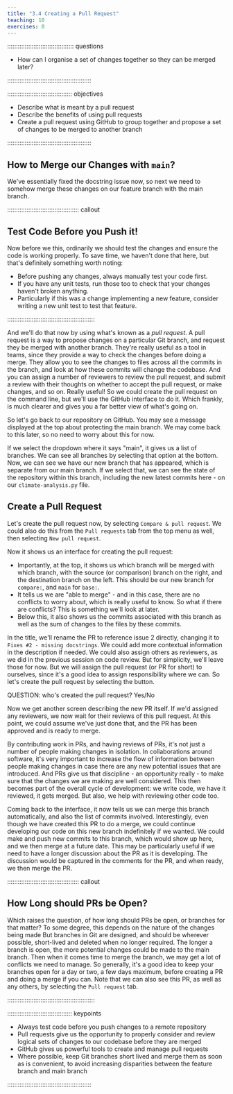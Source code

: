 ```yaml
---
title: "3.4 Creating a Pull Request"
teaching: 10
exercises: 0
---
```


:::::::::::::::::::::::::::::::::::::: questions 

- How can I organise a set of changes together so they can be merged later?

::::::::::::::::::::::::::::::::::::::::::::::::

::::::::::::::::::::::::::::::::::::: objectives

- Describe what is meant by a pull request
- Describe the benefits of using pull requests
- Create a pull request using GitHub to group together and propose a set of changes to be merged to another branch

::::::::::::::::::::::::::::::::::::::::::::::::

## How to Merge our Changes with `main`?

We've essentially fixed the docstring issue now,
so next we need to somehow merge these changes on our feature branch with the main branch.

:::::::::::::::::::::::::::::::::::::::::  callout

## Test Code Before you Push it!

Now before we this, ordinarily we should test the changes and ensure the code is working properly.
To save time, we haven't done that here, but that's definitely something worth noting:

- Before pushing any changes, always manually test your code first.
- If you have any unit tests, run those too to check that your changes haven't broken anything.
- Particularly if this was a change implementing a new feature, consider writing a new unit test to test that feature.

::::::::::::::::::::::::::::::::::::::::::::::::::

And we'll do that now by using what's known as a *pull request*.
A pull request is a way to propose changes on a particular Git branch, and request they be merged with another branch.
They're really useful as a tool in teams,
since they provide a way to check the changes before doing a merge.
They allow you to see the changes to files across all the commits in the branch,
and look at how these commits will change the codebase.
And you can assign a number of reviewers to review the pull request,
and submit a review with their thoughts on whether to accept the pull request,
or make changes, and so on. Really useful!
So we could create the pull request on the command line,
but we'll use the GitHub interface to do it.
Which frankly, is much clearer and gives you a far better view of what's going on.

So let's go back to our repository on GitHub.
You may see a message displayed at the top about protecting the main branch.
We may come back to this later, so no need to worry about this for now.

If we select the dropdown where it says "main", it gives us a list of branches.
We can see all branches by selecting that option at the bottom.
Now, we can see we have our new branch that has appeared,
which is separate from our main branch.
If we select that, we can see the state of the repository within this branch,
including the new latest commits here - on our `climate-analysis.py` file.

## Create a Pull Request

Let's create the pull request now,
by selecting `Compare & pull request`.
We could also do this from the `Pull requests` tab from the top menu as well,
then selecting `New pull request`.

Now it shows us an interface for creating the pull request:
- Importantly, at the top, it shows us which branch will be merged with which branch,
with the source (or comparison) branch on the right,
and the destination branch on the left.
This should be our new branch for `compare:`, and `main` for `base:`.
- It tells us we are "able to merge" - and in this case, there are no conflicts to worry about, which is really useful to know.
So what if there are conflicts? This is something we'll look at later.
- Below this, it also shows us the commits associated with this branch
as well as the sum of changes to the files by these commits.

In the title, we'll rename the PR to reference issue 2 directly,
changing it to `Fixes #2 - missing docstrings`.
We could add more contextual information in the description if needed.
We could also assign others as reviewers,
as we did in the previous session on code review.
But for simplicity, we'll leave those for now.
But we will assign the pull request (or PR for short) to ourselves,
since it's a good idea to assign responsibility where we can.
So let's create the pull request by selecting the button.

QUESTION: who's created the pull request? Yes/No

Now we get another screen describing the new PR itself.
If we'd assigned any reviewers, we now wait for their reviews of this pull request.
At this point, we could assume we've just done that, and the PR has been approved and is ready to merge.

By contributing work in PRs, and having reviews of PRs,
it's not just a number of people making changes in isolation.
In collaborations around software,
it's very important to increase the flow of information between people making changes
in case there are any new potential issues that are introduced.
And PRs give us that discipline - an opportunity really - to make sure that the changes we are making are well considered.
This then becomes part of the overall cycle of development:
we write code, we have it reviewed, it gets merged.
But also, we help with reviewing other code too.

Coming back to the interface,
it now tells us we can merge this branch automatically,
and also the list of commits involved.
Interestingly, even though we have created this PR to do a merge, we could continue developing our code on this new branch indefinitely if we wanted.
We could make and push new commits to this branch, which would show up here,
and we then merge at a future date.
This may be particularly useful if we need to have a longer discussion about the PR as it is developing.
The discussion would be captured in the comments for the PR,
and when ready, we then merge the PR.

:::::::::::::::::::::::::::::::::::::::::  callout

## How Long should PRs be Open?

Which raises the question, of how long should PRs be open, or branches for that matter?
To some degree, this depends on the nature of the changes being made
But branches in Git are designed, and should be wherever possible, short-lived and deleted when no longer required.
The longer a branch is open, the more potential changes could be made to the main branch.
Then when it comes time to merge the branch, we may get a lot of conflicts we need to manage.
So generally, it's a good idea to keep your branches open for a day or two, a few days maximum, before creating a PR and doing a merge if you can.
Note that we can also see this PR,
as well as any others, by selecting the `Pull request` tab.

::::::::::::::::::::::::::::::::::::::::::::::::::

::::::::::::::::::::::::::::::::::::: keypoints 

- Always test code before you push changes to a remote repository
- Pull requests give us the opportunity to properly consider and review logical sets of changes to our codebase before they are merged
- GitHub gives us powerful tools to create and manage pull requests
- Where possible, keep Git branches short lived and merge them as soon as is convenient, to avoid increasing disparities between the feature branch and main branch

::::::::::::::::::::::::::::::::::::::::::::::::
